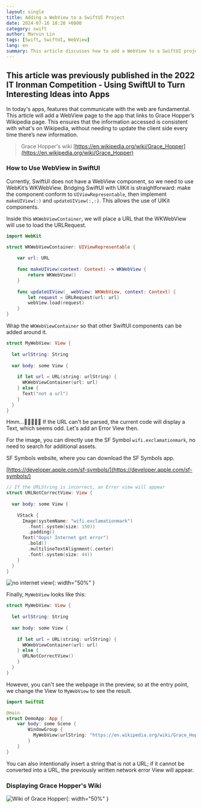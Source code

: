 ```yaml
---
layout: single
title: Adding a WebView to a SwiftUI Project
date: 2024-07-16 18:20 +0800
category: swift
author: Marvin Lin
tags: [Swift, SwiftUI, WebView]
lang: en
summary: This article discusses how to add a WebView to a SwiftUI project.
---
```


## This article was previously published in the 2022 IT Ironman Competition - Using SwiftUI to Turn Interesting Ideas into Apps

In today's apps, features that communicate with the web are fundamental. This article will add a WebView page to the app that links to Grace Hopper’s Wikipedia page. This ensures that the information accessed is consistent with what's on Wikipedia, without needing to update the client side every time there’s new information.

> Grace Hopper's wiki [https://en.wikipedia.org/wiki/Grace_Hopper](https://en.wikipedia.org/wiki/Grace_Hopper)

### How to Use WebView in SwiftUI

Currently, SwiftUI does not have a WebView component, so we need to use WebKit’s WKWebView. Bridging SwiftUI with UIKit is straightforward: make the component conform to `UIViewRepresentable`, then implement `makeUIView(:)` and `updateUIView(:,:)`. This allows the use of UIKit components.

Inside this `WKWebViewContainer`, we will place a URL that the WKWebView will use to load the URLRequest.

```swift
import WebKit

struct WKWebViewContainer: UIViewRepresentable {
    
    var url: URL
    
    func makeUIView(context: Context) -> WKWebView {
        return WKWebView()
    }
    
    func updateUIView(_ webView: WKWebView, context: Context) {
        let request = URLRequest(url: url)
        webView.load(request)
    }
}
```

Wrap the `WKWebViewContainer` so that other SwiftUI components can be added around it.

```swift
struct MyWebView: View {
  
  let urlString: String
  
  var body: some View {
    
    if let url = URL(string: urlString) {
      WKWebViewContainer(url: url)
    } else {
      Text("not a url")
    }
  }
}
```

Hmm…🤔🤔🤔🤔🤔 If the URL can't be parsed, the current code will display a Text, which seems odd. Let's add an Error View then.

For the image, you can directly use the SF Symbol `wifi.exclamationmark`, no need to search for additional assets.

SF Symbols website, where you can download the SF Symbols app.

[https://developer.apple.com/sf-symbols/](https://developer.apple.com/sf-symbols/)

```swift
// If the URLString is incorrect, an Error view will appear
struct URLNotCorrectView: View {
  
  var body: some View {
    
    VStack {
      Image(systemName: "wifi.exclamationmark")
        .font(.system(size: 150))
        .padding()
      Text("Oops! Internet got error")
        .bold()
        .multilineTextAlignment(.center)
        .font(.system(size: 44))
    }
  }
}
```

![no internet view](/assets/swift/webview-in-swiftui/no_internet.png){: width="50%" }

Finally, `MyWebView` looks like this:

```swift
struct MyWebView: View {
  
  let urlString: String
  
  var body: some View {
    
    if let url = URL(string: urlString) {
      WKWebViewContainer(url: url)
    } else {
      URLNotCorrectView()
    }
  }
}
```

However, you can't see the webpage in the preview, so at the entry point, we change the View to `MyWebView` to see the result.

```swift
import SwiftUI

@main
struct DemoApp: App {
    var body: some Scene {
        WindowGroup {
          MyWebView(urlString: "https://en.wikipedia.org/wiki/Grace_Hopper")
        }
    }
}
```

You can also intentionally insert a string that is not a URL; if it cannot be converted into a URL, the previously written network error View will appear.

### Displaying Grace Hopper's Wiki

![Wiki of Grace Hopper](/assets/swift/webview-in-swiftui/grace_hopper_wiki.png){: width="50%" }